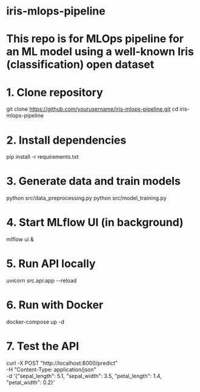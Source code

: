 # iris-mlops-pipeline
# This repo is for MLOps pipeline for an ML model using a well-known Iris (classification) open dataset
# 1. Clone repository
git clone https://github.com/yourusername/iris-mlops-pipeline.git
cd iris-mlops-pipeline

# 2. Install dependencies
pip install -r requirements.txt

# 3. Generate data and train models
python src/data_preprocessing.py
python src/model_training.py

# 4. Start MLflow UI (in background)
mlflow ui &

# 5. Run API locally
uvicorn src.api:app --reload

# 6. Run with Docker
docker-compose up -d

# 7. Test the API
curl -X POST "http://localhost:8000/predict" \
     -H "Content-Type: application/json" \
     -d '{"sepal_length": 5.1, "sepal_width": 3.5, "petal_length": 1.4, "petal_width": 0.2}'